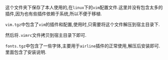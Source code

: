 这个文件夹下保存了本人使用的,在`linux`下的`vim`配置文件.这里并没有包含太多的插件,因为也有些插件依赖于系统,所以不便于移植.

`vim.tgz`中包含了`vim`的插件和配置,使用时,只需要将这个文件解压到宿主目录下.

然后将`.vimrc`文件拷贝到宿主目录下即可.

`fonts.tgz`中包含了一些字体,主要用于`airline`插件的正常使用,解压后安装即可.里面包含了安装说明.

